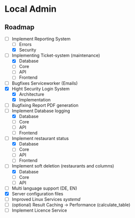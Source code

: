 # Local Admin

## Roadmap

- [ ] Implement Reporting System
    - [ ] Errors
    - [x] Security
- [ ] Implementing Ticket-system (maintenance)
    - [x] Database
    - [ ] Core
    - [ ] API
    - [ ] Frontend
- [ ] Bugfixes Serviceworker (Emails)
- [x] Hight Security Login System
    - [x] Architecture
    - [x] Implementation
- [ ] Bugfixing Report PDF generation
- [ ] Implement Database logging
    - [x] Database
    - [ ] Core
    - [ ] API
    - [ ] Frontend
- [ ] Implement restaurant status
    - [x] Database
    - [ ] Core
    - [ ] API
    - [ ] Frontend
- [ ] Implement soft deletion (restaurants and columns)
    - [x] Database
    - [ ] Core
    - [ ] API
- [ ] Multi language support (DE, EN)
- [x] Server configuration files
- [ ] Improved Linux Services *systemd*
- [ ] (optional) Result Caching -> Performance (calculate_table)
- [ ] Implement Licence Service